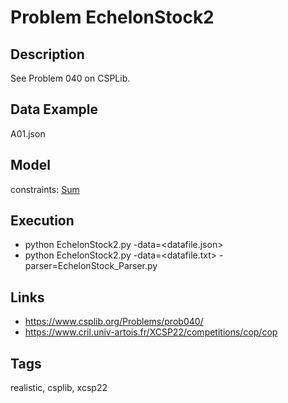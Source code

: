 # Problem EchelonStock2
## Description
See Problem 040 on CSPLib.

## Data Example
  A01.json

## Model
  constraints: [Sum](http://pycsp.org/documentation/constraints/Sum)

## Execution
  - python EchelonStock2.py -data=<datafile.json>
  - python EchelonStock2.py -data=<datafile.txt> -parser=EchelonStock_Parser.py

## Links
  - https://www.csplib.org/Problems/prob040/
  - https://www.cril.univ-artois.fr/XCSP22/competitions/cop/cop

## Tags
  realistic, csplib, xcsp22
